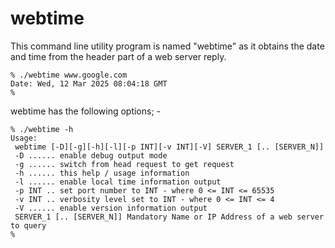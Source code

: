 # webtime
This command line utility program is named "webtime" as it obtains
the date and time from the header part of a web server reply.
```
% ./webtime www.google.com
Date: Wed, 12 Mar 2025 08:04:18 GMT
%
```
webtime has the following options; -
```
% ./webtime -h            
Usage:
 webtime [-D][-g][-h][-l][-p INT][-v INT][-V] SERVER_1 [.. [SERVER_N]]
 -D ...... enable debug output mode
 -g ...... switch from head request to get request
 -h ...... this help / usage information
 -l ...... enable local time information output
 -p INT .. set port number to INT - where 0 <= INT <= 65535
 -v INT .. verbosity level set to INT - where 0 <= INT <= 4
 -V ...... enable version information output
 SERVER_1 [.. [SERVER_N]] Mandatory Name or IP Address of a web server to query
%
```

